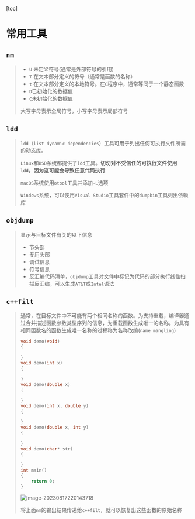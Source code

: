 [toc]

# 常用工具

## `nm`

> - `U` 未定义符号(通常是外部符号的引用)
> - `T` 在文本部分定义的符号（通常是函数的名称）
> - `t` 在文本部分定义的本地符号。在`C`程序中，通常等同于一个静态函数
> - `D`已初始化的数据值
> - `C`未初始化的数据值 
>
> 大写字母表示全局符号，小写字母表示局部符号

## `ldd`

> `ldd`（`list dynamic dependencies`）工具可用于列出任何可执行文件所需的动态库。
>
> `Linux`和`BSD`系统都提供了`ldd`工具。**切勿对不受信任的可执行文件使用`ldd`，因为这可能会导致任意代码执行**
>
> `macOS`系统使用`otool`工具并添加`-L`选项
>
> `Windows`系统，可以使用`Visual Studio`工具套件中的`dumpbin`工具列出依赖库

## `objdump`

> 显示与目标文件有关的以下信息
>
> - 节头部
> - 专用头部
> - 调试信息
> - 符号信息
> - 反汇编代码清单，`objdump`工具对文件中标记为代码的部分执行线性扫描反汇编，可以生成`AT&T`或`Intel`语法

## `c++filt`

> 通常，在目标文件中不可能有两个相同名称的函数。为支持重载，编译器通过合并描述函数参数类型序列的信息，为重载函数生成唯一的名称。为具有相同函数名的函数生成唯一名称的过程称为名称改编(`name mangling`)
>
> ```c++
> void demo(void)
> {
> 
> }
> void demo(int x)
> {
> 
> }
> void demo(double x)
> {
> 
> }
> void demo(int x, double y)
> {
> 
> }
> void demo(double x, int y)
> {
> 
> }
> void demo(char* str)
> {
> 
> }
> int main()
> {
>     return 0;
> }
> ```
>
> ![image-20230817220143718](https://blog-1308247953.cos.ap-chengdu.myqcloud.com/blog/image-20230817220143718.png)
>
> 将上面`nm`的输出结果传递给`c++filt`，就可以恢复出这些函数的原始名称